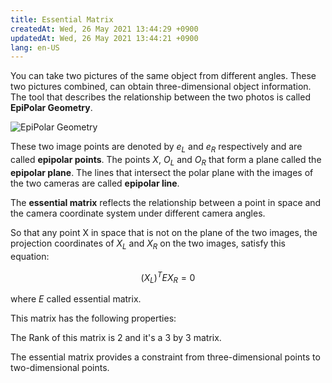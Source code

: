 ```yaml
---
title: Essential Matrix
createdAt: Wed, 26 May 2021 13:44:29 +0900
updatedAt: Wed, 26 May 2021 13:44:21 +0900
lang: en-US
---
```


You can take two pictures of the same object from different angles. These two pictures combined, can obtain three-dimensional object information. The tool that describes the relationship between the two photos is called **EpiPolar Geometry**.

![EpiPolar Geometry](https://i.loli.net/2021/05/26/ju5mBgviT89EIoU.png)

These two image points are denoted by $e_L$ and $e_R$ respectively and are called **epipolar points**. The points $X$, $O_L$ and $O_R$ that form a plane called the **epipolar plane**. The lines that intersect the polar plane with the images of the two cameras are called **epipolar line**.

The **essential matrix** reflects the relationship between a point in space and the camera coordinate system under different camera angles.

So that any point X in space that is not on the plane of the two images, the projection coordinates of $X_L$ and $X_R$ on the two images, satisfy this equation:

$$
(X_L)^T E X_R = 0
$$

where $E$ called essential matrix.

This matrix has the following properties:

The Rank of this matrix is 2 and it's a 3 by 3 matrix.

The essential matrix provides a constraint from three-dimensional points to two-dimensional points.
